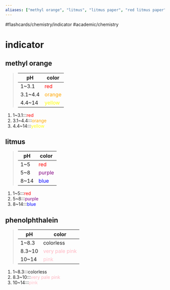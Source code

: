 ```yaml
---
aliases: ["methyl orange", "litmus", "litmus paper", "red litmus paper", "blue litmus paper", "phenolphthalein"]
---
```


#flashcards/chemistry/indicator #academic/chemistry

# indicator

## methyl orange
> pH | color
> -|-
> 1~3.1 | <span style="color: red;">red</span>
> 3.1~4.4 | <span style="color: orange;">orange</span>
> 4.4~14 | <span style="color: yellow;">yellow</span>
1. 1~3.1:::<span style="color: red;">red</span> <!--SR:!2022-04-06,9,250!2022-04-06,7,230-->
2. 3.1~4.4:::<span style="color: orange;">orange</span> <!--SR:!2022-04-05,8,250!2022-04-08,9,230-->
3. 4.4~14:::<span style="color: yellow;">yellow</span> <!--SR:!2022-04-06,9,250!2022-04-04,5,230-->

## litmus
> pH | color
> -|-
> 1~5 | <span style="color: red;">red</span>
> 5~8 | <span style="color: purple; background-color: white;">purple</span>
> 8~14 | <span style="color: blue; background-color:white;">blue</a>
1. 1~5:::<span style="color: red;">red</span> <!--SR:!2022-04-11,13,270!2022-04-05,8,250-->
2. 5~8:::<span style="color: purple; background-color: white;">purple</span> <!--SR:!2022-04-06,3,230!2022-04-06,3,230-->
3. 8~14:::<span style="color: blue; background-color:white;">blue</a> <!--SR:!2022-04-10,12,270!2022-04-08,9,230-->

## phenolphthalein
> pH | color
> -|-
> 1~8.3 | colorless
> 8.3~10 | <span style="color: lightPink;">very pale pink</span>
> 10~14 | <span style="color: pink;">pink</span>
1. 1~8.3:::colorless <!--SR:!2022-04-07,10,250!2022-04-05,6,230-->
2. 8.3~10:::<span style="color: lightPink;">very pale pink</span> <!--SR:!2022-04-04,7,250!2022-04-07,8,230-->
3. 10~14:::<span style="color: pink;">pink</span> <!--SR:!2022-04-04,7,250!2022-04-08,9,230-->
